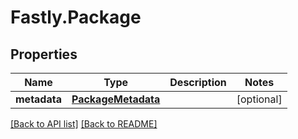 # Fastly.Package

## Properties

Name | Type | Description | Notes
------------ | ------------- | ------------- | -------------
**metadata** | [**PackageMetadata**](PackageMetadata.md) |  | [optional] 


[[Back to API list]](../../README.md#endpoints) [[Back to README]](../../README.md)
